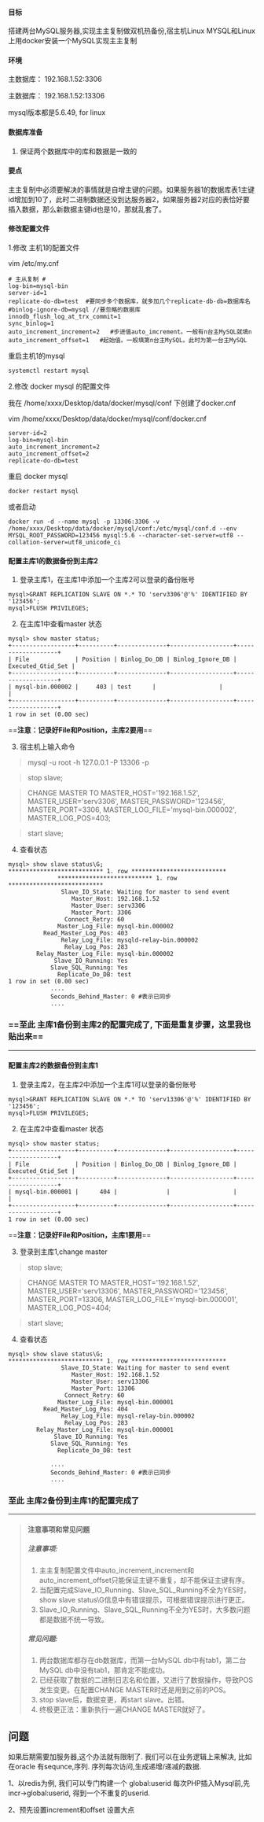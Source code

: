 #### 目标
搭建两台MySQL服务器,实现主主复制做双机热备份,宿主机Linux MYSQL和Linux上用docker安装一个MySQL实现主主复制
#### 环境
主数据库： 192.168.1.52:3306

主数据库： 192.168.1.52:13306

mysql版本都是5.6.49, for linux
#### 数据库准备
1. 保证两个数据库中的库和数据是一致的
#### 要点
主主复制中必须要解决的事情就是自增主键的问题。如果服务器1的数据库表1主键id增加到10了，此时二进制数据还没到达服务器2，如果服务器2对应的表恰好要插入数据，那么新数据主键id也是10，那就乱套了。
#### 修改配置文件
1.修改 主机1的配置文件

vim /etc/my.cnf
```
# 主从复制 #
log-bin=mysql-bin
server-id=1
replicate-do-db=test  #要同步多个数据库，就多加几个replicate-db-db=数据库名 
#binlog-ignore-db=mysql //要忽略的数据库
innodb_flush_log_at_trx_commit=1
sync_binlog=1
auto_increment_increment=2   #步进值auto_imcrement。一般有n台主MySQL就填n
auto_increment_offset=1   #起始值。一般填第n台主MySQL。此时为第一台主MySQL

```
重启主机1的mysql
```
systemctl restart mysql
```
2.修改 docker mysql 的配置文件

我在 /home/xxxx/Desktop/data/docker/mysql/conf 下创建了docker.cnf

vim /home/xxxx/Desktop/data/docker/mysql/conf/docker.cnf
```
server-id=2
log-bin=mysql-bin
auto_increment_increment=2
auto_increment_offset=2
replicate-do-db=test
```
重启 docker mysql
```
docker restart mysql
```

或者启动
```
docker run -d --name mysql -p 13306:3306 -v /home/xxxx/Desktop/data/docker/mysql/conf:/etc/mysql/conf.d --env MYSQL_ROOT_PASSWORD=123456 mysql:5.6 --character-set-server=utf8 --collation-server=utf8_unicode_ci
```

#### 配置主库1的数据备份到主库2
1. 登录主库1，在主库1中添加一个主库2可以登录的备份账号
```msyql
mysql>GRANT REPLICATION SLAVE ON *.* TO 'serv3306'@'%' IDENTIFIED BY '123456';
mysql>FLUSH PRIVILEGES;
```
2. 在主库1中查看master 状态
```msyql
mysql> show master status;
+------------------+----------+--------------+------------------+-------------------+
| File             | Position | Binlog_Do_DB | Binlog_Ignore_DB | Executed_Gtid_Set |
+------------------+----------+--------------+------------------+-------------------+
| mysql-bin.000002 |     403 | test      |                  |                   |
+------------------+----------+--------------+------------------+-------------------+
1 row in set (0.00 sec)
```
==**注意：记录好File和Position，主库2要用**==

3. 宿主机上输入命令

>  mysql -u root -h 127.0.0.1 -P 13306 -p 

> stop slave;

> CHANGE MASTER TO
MASTER_HOST='192.168.1.52',
MASTER_USER='serv3306',
MASTER_PASSWORD='123456',
MASTER_PORT=3306,
MASTER_LOG_FILE='mysql-bin.000002',
MASTER_LOG_POS=403;

> start slave;

4. 查看状态
```
mysql> show slave status\G;
*************************** 1. row ***************************
              *************************** 1. row ***************************
               Slave_IO_State: Waiting for master to send event
                  Master_Host: 192.168.1.52
                  Master_User: serv3306
                  Master_Port: 3306
                Connect_Retry: 60
              Master_Log_File: mysql-bin.000002
          Read_Master_Log_Pos: 403
               Relay_Log_File: mysqld-relay-bin.000002
                Relay_Log_Pos: 283
        Relay_Master_Log_File: mysql-bin.000002
             Slave_IO_Running: Yes
            Slave_SQL_Running: Yes
              Replicate_Do_DB: test
1 row in set (0.00 sec)
            ....
            Seconds_Behind_Master: 0 #表示已同步
            ....

```
### ==至此 主库1备份到主库2的配置完成了, 下面是重复步骤，这里我也贴出来==

---
#### 配置主库2的数据备份到主库1
1. 登录主库2，在主库2中添加一个主库1可以登录的备份账号
```msyql
mysql>GRANT REPLICATION SLAVE ON *.* TO 'serv13306'@'%' IDENTIFIED BY '123456';
mysql>FLUSH PRIVILEGES;
```
2. 在主库2中查看master 状态
```msyql
mysql> show master status;
+------------------+----------+--------------+------------------+-------------------+
| File             | Position | Binlog_Do_DB | Binlog_Ignore_DB | Executed_Gtid_Set |
+------------------+----------+--------------+------------------+-------------------+
| mysql-bin.000001 |      404 |              |                  |                   |
+------------------+----------+--------------+------------------+-------------------+
1 row in set (0.00 sec)
```
==**注意：记录好File和Position，主库1要用**==

3. 登录到主库1,change master

> stop slave;

> CHANGE MASTER TO
MASTER_HOST='192.168.1.52',
MASTER_USER='serv13306',
MASTER_PASSWORD='123456',
MASTER_PORT=13306,
MASTER_LOG_FILE='mysql-bin.000001',
MASTER_LOG_POS=404;

> start slave;


4. 查看状态
```
mysql> show slave status\G;
*************************** 1. row ***************************
               Slave_IO_State: Waiting for master to send event
                  Master_Host: 192.168.1.52
                  Master_User: serv13306
                  Master_Port: 13306
                Connect_Retry: 60
              Master_Log_File: mysql-bin.000001
          Read_Master_Log_Pos: 404
               Relay_Log_File: mysql-relay-bin.000002
                Relay_Log_Pos: 283
        Relay_Master_Log_File: mysql-bin.000001
             Slave_IO_Running: Yes
            Slave_SQL_Running: Yes
              Replicate_Do_DB: test

            ....
            Seconds_Behind_Master: 0 #表示已同步
            ....

```
### 至此 主库2备份到主库1的配置完成了

---


> #### 注意事项和常见问题
> ##### 注意事项:
>  1. 主主复制配置文件中auto_increment_increment和auto_increment_offset只能保证主键不重复，却不能保证主键有序。
> 2. 当配置完成Slave_IO_Running、Slave_SQL_Running不全为YES时，show slave status\G信息中有错误提示，可根据错误提示进行更正。
> 3. Slave_IO_Running、Slave_SQL_Running不全为YES时，大多数问题都是数据不统一导致。
> ##### 常见问题:
>1. 两台数据库都存在db数据库，而第一台MySQL db中有tab1，第二台MySQL db中没有tab1，那肯定不能成功。
>2. 已经获取了数据的二进制日志名和位置，又进行了数据操作，导致POS发生变更。在配置CHANGE MASTER时还是用到之前的POS。
>3. stop slave后，数据变更，再start slave。出错。
>4. 终极更正法：重新执行一遍CHANGE MASTER就好了。


## 问题

如果后期需要加服务器,这个办法就有限制了.
我们可以在业务逻辑上来解决,
比如在oracle 有sequnce,序列.
序列每次访问,生成递增/递减的数据.

1、以redis为例, 我们可以专门构建一个 global:userid
每次PHP插入Mysql前,先 incr->global:userid, 得到一个不重复的userid.

2、预先设置increment和offset 设置大点